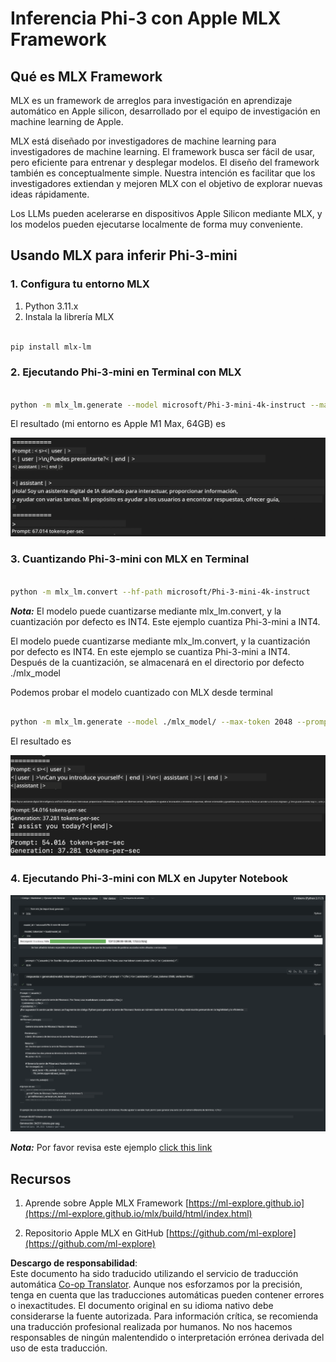 <!--
CO_OP_TRANSLATOR_METADATA:
{
  "original_hash": "dcb656f3d206fc4968e236deec5d4384",
  "translation_date": "2025-05-07T10:34:12+00:00",
  "source_file": "md/03.FineTuning/03.Inference/MLX_Inference.md",
  "language_code": "es"
}
-->
# **Inferencia Phi-3 con Apple MLX Framework**

## **Qué es MLX Framework**

MLX es un framework de arreglos para investigación en aprendizaje automático en Apple silicon, desarrollado por el equipo de investigación en machine learning de Apple.

MLX está diseñado por investigadores de machine learning para investigadores de machine learning. El framework busca ser fácil de usar, pero eficiente para entrenar y desplegar modelos. El diseño del framework también es conceptualmente simple. Nuestra intención es facilitar que los investigadores extiendan y mejoren MLX con el objetivo de explorar nuevas ideas rápidamente.

Los LLMs pueden acelerarse en dispositivos Apple Silicon mediante MLX, y los modelos pueden ejecutarse localmente de forma muy conveniente.

## **Usando MLX para inferir Phi-3-mini**

### **1. Configura tu entorno MLX**

1. Python 3.11.x  
2. Instala la librería MLX

```bash

pip install mlx-lm

```

### **2. Ejecutando Phi-3-mini en Terminal con MLX**

```bash

python -m mlx_lm.generate --model microsoft/Phi-3-mini-4k-instruct --max-token 2048 --prompt  "<|user|>\nCan you introduce yourself<|end|>\n<|assistant|>"

```

El resultado (mi entorno es Apple M1 Max, 64GB) es

![Terminal](../../../../../translated_images/01.5cf57df8f7407cf9281c0237f4e69c3728b8817253aad0835d14108b07c83c88.es.png)

### **3. Cuantizando Phi-3-mini con MLX en Terminal**

```bash

python -m mlx_lm.convert --hf-path microsoft/Phi-3-mini-4k-instruct

```

***Nota:*** El modelo puede cuantizarse mediante mlx_lm.convert, y la cuantización por defecto es INT4. Este ejemplo cuantiza Phi-3-mini a INT4.

El modelo puede cuantizarse mediante mlx_lm.convert, y la cuantización por defecto es INT4. En este ejemplo se cuantiza Phi-3-mini a INT4. Después de la cuantización, se almacenará en el directorio por defecto ./mlx_model

Podemos probar el modelo cuantizado con MLX desde terminal

```bash

python -m mlx_lm.generate --model ./mlx_model/ --max-token 2048 --prompt  "<|user|>\nCan you introduce yourself<|end|>\n<|assistant|>"

```

El resultado es

![INT4](../../../../../translated_images/02.7b188681a8eadbc111aba8d8006e4b3671788947a99a46329261e169dd2ec29f.es.png)

### **4. Ejecutando Phi-3-mini con MLX en Jupyter Notebook**

![Notebook](../../../../../translated_images/03.b9705a3a5aaa89f9eb0ca04c1a4565dfe4a5e8cc68604227d2eab149fef1d3c7.es.png)

***Nota:*** Por favor revisa este ejemplo [click this link](../../../../../code/03.Inference/MLX/MLX_DEMO.ipynb)

## **Recursos**

1. Aprende sobre Apple MLX Framework [https://ml-explore.github.io](https://ml-explore.github.io/mlx/build/html/index.html)

2. Repositorio Apple MLX en GitHub [https://github.com/ml-explore](https://github.com/ml-explore)

**Descargo de responsabilidad**:  
Este documento ha sido traducido utilizando el servicio de traducción automática [Co-op Translator](https://github.com/Azure/co-op-translator). Aunque nos esforzamos por la precisión, tenga en cuenta que las traducciones automáticas pueden contener errores o inexactitudes. El documento original en su idioma nativo debe considerarse la fuente autorizada. Para información crítica, se recomienda una traducción profesional realizada por humanos. No nos hacemos responsables de ningún malentendido o interpretación errónea derivada del uso de esta traducción.